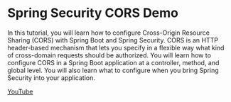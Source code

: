 # Spring Security CORS Demo

In this tutorial, you will learn how to configure Cross-Origin Resource Sharing (CORS) with Spring Boot and Spring Security. CORS is an HTTP header-based mechanism that lets you specify in a flexible way what kind of cross-domain requests should be authorized. You will learn how to configure CORS in a Spring Boot application at a controller, method, and global level. You will also learn what to configure when you bring Spring Security into your application.

[YouTube](https://youtu.be/HRwlT_etr60)